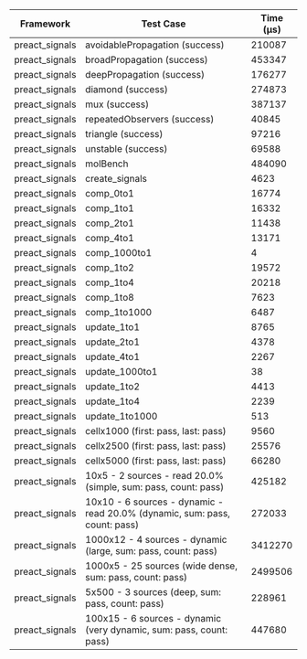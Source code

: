 | Framework | Test Case | Time (μs) |
| --- | --- | --- |
| preact_signals | avoidablePropagation (success) | 210087 |
| preact_signals | broadPropagation (success) | 453347 |
| preact_signals | deepPropagation (success) | 176277 |
| preact_signals | diamond (success) | 274873 |
| preact_signals | mux (success) | 387137 |
| preact_signals | repeatedObservers (success) | 40845 |
| preact_signals | triangle (success) | 97216 |
| preact_signals | unstable (success) | 69588 |
| preact_signals | molBench | 484090 |
| preact_signals | create_signals | 4623 |
| preact_signals | comp_0to1 | 16774 |
| preact_signals | comp_1to1 | 16332 |
| preact_signals | comp_2to1 | 11438 |
| preact_signals | comp_4to1 | 13171 |
| preact_signals | comp_1000to1 | 4 |
| preact_signals | comp_1to2 | 19572 |
| preact_signals | comp_1to4 | 20218 |
| preact_signals | comp_1to8 | 7623 |
| preact_signals | comp_1to1000 | 6487 |
| preact_signals | update_1to1 | 8765 |
| preact_signals | update_2to1 | 4378 |
| preact_signals | update_4to1 | 2267 |
| preact_signals | update_1000to1 | 38 |
| preact_signals | update_1to2 | 4413 |
| preact_signals | update_1to4 | 2239 |
| preact_signals | update_1to1000 | 513 |
| preact_signals | cellx1000 (first: pass, last: pass) | 9560 |
| preact_signals | cellx2500 (first: pass, last: pass) | 25576 |
| preact_signals | cellx5000 (first: pass, last: pass) | 66280 |
| preact_signals | 10x5 - 2 sources - read 20.0% (simple, sum: pass, count: pass) | 425182 |
| preact_signals | 10x10 - 6 sources - dynamic - read 20.0% (dynamic, sum: pass, count: pass) | 272033 |
| preact_signals | 1000x12 - 4 sources - dynamic (large, sum: pass, count: pass) | 3412270 |
| preact_signals | 1000x5 - 25 sources (wide dense, sum: pass, count: pass) | 2499506 |
| preact_signals | 5x500 - 3 sources (deep, sum: pass, count: pass) | 228961 |
| preact_signals | 100x15 - 6 sources - dynamic (very dynamic, sum: pass, count: pass) | 447680 |
